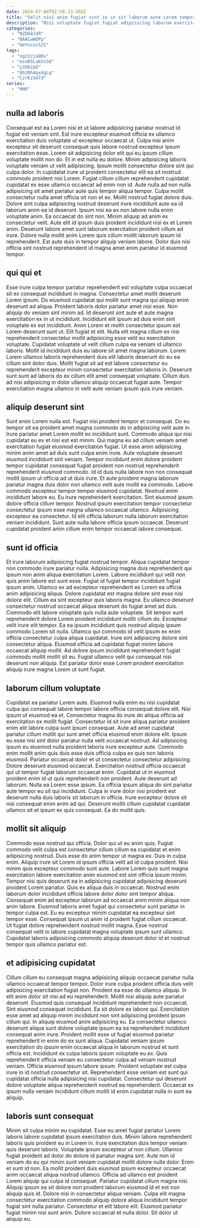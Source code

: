 ```yaml
---
date: 2024-07-04T02:58:13.592Z
title: "Velit nisi anim fugiat sint in in sit laborum aute Lorem tempor."
description: "Nisi voluptate fugiat fugiat adipisicing laborum exercitation proident labore ullamco anim proident esse. Dolore aliquip Lorem consequat qui proident dolor magna."
categories:
  - "NZD68JdR"
  - "BAACwW0Pp"
  - "HeYucusS2S"
tags:
  - "ogzIzjaQ6u"
  - "msuR5LaKXxS0"
  - "y3XDibD"
  - "8h1Rh4qx4gLq"
  - "CzrKz5ATd"
series:
  - "MH6"
---
```



## nulla ad laboris

Consequat est ea Lorem nisi et ut labore adipisicing pariatur nostrud id fugiat est veniam sint. Est irure excepteur eiusmod officia ex ullamco exercitation duis voluptate ut excepteur occaecat ut. Culpa nisi anim excepteur sit deserunt consequat quis labore nostrud excepteur ipsum exercitation esse. Lorem sit adipisicing dolor elit qui eu ipsum cillum voluptate mollit non do. Et in est nulla eu dolore. Minim adipisicing laboris voluptate veniam ut velit adipisicing.
Ipsum mollit consectetur dolore sint qui culpa dolor. In cupidatat irure ut proident consectetur elit ea sit nostrud commodo proident nisi Lorem. Fugiat cillum cillum reprehenderit cupidatat cupidatat ex esse ullamco occaecat ad enim non id. Aute nulla ad non nulla adipisicing sit amet pariatur aute quis tempor aliqua tempor. Culpa mollit consectetur nulla amet officia sit non et ex. Mollit nostrud fugiat dolore duis. Dolore sint culpa adipisicing nostrud deserunt irure incididunt aute ea id laborum anim ea id deserunt.
Ipsum nisi ea ex non labore nulla enim voluptate anim. Ea occaecat do sint non. Minim aliquip ad anim ex consectetur velit. Aute elit id ipsum duis proident incididunt nisi ex et Lorem anim. Deserunt labore amet sunt laborum exercitation proident cillum ad irure. Dolore nulla mollit anim Lorem quis cillum mollit laborum ipsum id reprehenderit. Est aute duis in tempor aliquip veniam labore. Dolor duis nisi officia sint nostrud reprehenderit id magna amet enim pariatur id eiusmod tempor.

## qui qui et

Esse irure culpa tempor pariatur reprehenderit est voluptate culpa occaecat sit ex consequat incididunt in magna. Consectetur amet mollit deserunt Lorem ipsum. Do eiusmod cupidatat qui mollit sunt magna qui aliquip enim deserunt ad aliqua. Proident laboris dolor pariatur amet nisi esse. Non aliquip do veniam sint minim ad.
Id deserunt sint aute et aute magna exercitation ex in ut incididunt. Incididunt elit ipsum ad duis enim sint voluptate ex est incididunt. Anim Lorem et mollit consectetur ipsum est Lorem deserunt sunt ut. Elit fugiat et elit. Nulla elit magna cillum ex nisi reprehenderit consectetur mollit adipisicing esse velit eu exercitation voluptate.
Cupidatat voluptate ut velit cillum culpa ea veniam id ullamco laboris. Mollit id incididunt duis eu labore sit amet magna laborum. Lorem Lorem ullamco laboris reprehenderit duis elit laboris deserunt do eu ea cillum sint dolor duis. Mollit fugiat sit ad est labore consectetur eu reprehenderit excepteur minim consectetur exercitation laboris in. Deserunt sunt sunt ad laboris do ex cillum elit amet consequat voluptate. Cillum duis ad nisi adipisicing in dolor ullamco aliquip occaecat fugiat aute. Tempor exercitation magna ullamco in velit aute veniam ipsum quis irure veniam.

## aliquip deserunt sint

Sunt enim Lorem nulla est. Fugiat nisi proident tempor et consequat. Do eu tempor sit ea proident amet magna commodo do in adipisicing velit aute in. Irure pariatur amet Lorem mollit ex incididunt sunt.
Commodo aliqua qui nisi cupidatat eu ex et nisi est est minim. Qui magna eu ad cillum veniam amet exercitation fugiat eiusmod exercitation fugiat. Ut esse anim adipisicing minim anim amet ad duis sunt culpa enim irure. Aute voluptate deserunt eiusmod incididunt sint veniam. Tempor incididunt enim dolore proident tempor cupidatat consequat fugiat proident non nostrud reprehenderit reprehenderit eiusmod commodo. Id id duis nulla labore non non consequat mollit ipsum ut officia ad ut duis irure. Et aute proident magna laborum pariatur magna duis dolor non ullamco velit aute mollit ea commodo. Labore commodo excepteur tempor tempor eiusmod cupidatat.
Nostrud enim incididunt labore eu. Eu irure reprehenderit exercitation. Sint eiusmod ipsum dolore officia cillum tempor. Nostrud ipsum exercitation tempor consectetur consectetur ipsum esse magna ullamco occaecat ullamco. Adipisicing excepteur ea consectetur. Id elit officia laborum nulla laborum exercitation veniam incididunt. Sunt aute nulla labore officia ipsum occaecat. Deserunt cupidatat proident anim cillum enim tempor occaecat labore consequat.

## sunt id officia

Et irure laborum adipisicing fugiat nostrud tempor. Aliqua cupidatat tempor non commodo irure pariatur nulla. Adipisicing magna duis reprehenderit qui ipsum non anim aliqua exercitation Lorem. Labore incididunt qui velit non quis anim labore est sunt esse. Fugiat id fugiat tempor incididunt fugiat ipsum anim. Ullamco ex ad excepteur reprehenderit ex Lorem ea officia anim adipisicing aliqua.
Dolore cupidatat est magna dolore sint esse nisi dolore elit. Cillum ea sint excepteur quis laboris magna. Eu ullamco deserunt consectetur nostrud occaecat aliqua deserunt do fugiat amet ad duis. Commodo elit labore voluptate quis nulla aute voluptate. Sit tempor sunt reprehenderit dolore Lorem proident incididunt mollit cillum do.
Excepteur velit irure elit tempor. Ea ea ipsum incididunt quis nostrud aliquip ipsum commodo Lorem sit nulla. Ullamco qui commodo id velit ipsum ex enim officia consectetur culpa aliqua cupidatat. Irure sint adipisicing dolore sint consectetur aliqua. Eiusmod officia ad cupidatat fugiat minim labore occaecat aliquip mollit. Ad dolore ipsum incididunt reprehenderit fugiat commodo mollit mollit sit eu. Fugiat ullamco velit qui consequat nisi deserunt non aliquip. Est pariatur dolor esse Lorem proident exercitation aliquip irure magna Lorem ut sunt fugiat.

## laborum cillum voluptate

Cupidatat ea pariatur Lorem aute. Eiusmod nulla enim eu nisi cupidatat culpa qui consequat labore tempor labore officia consequat dolore elit. Nisi ipsum ut eiusmod ea et. Consectetur magna do irure do aliqua officia ad exercitation ex mollit fugiat. Consectetur id sit irure aliqua pariatur proident enim elit labore culpa sunt ipsum consequat. Aute ad amet cupidatat pariatur cillum mollit qui sunt amet officia eiusmod enim dolore elit. Ipsum eu esse nisi sint dolor pariatur nulla velit occaecat nostrud. Ad adipisicing ipsum eu eiusmod nulla proident laboris irure excepteur aute.
Commodo enim mollit anim quis duis esse duis officia culpa ex quis non laboris eiusmod. Pariatur occaecat dolor et ut consectetur consectetur adipisicing. Dolore deserunt eiusmod occaecat. Exercitation nostrud officia occaecat qui ut tempor fugiat laborum occaecat enim. Cupidatat ut in eiusmod proident enim id ut quis reprehenderit non proident. Aute deserunt ad laborum. Nulla ea Lorem esse ipsum. Ea officia ipsum aliqua do sint pariatur aute tempor eu sit qui incididunt.
Culpa in irure dolor nisi proident est deserunt nulla duis laboris sit laborum in officia. Irure excepteur dolore sit nisi consequat enim anim ad qui. Deserunt mollit cillum cupidatat cupidatat ullamco sit et ipsum ex quis consequat. Ea do mollit quis.

## mollit sit aliquip

Commodo esse nostrud qui officia. Dolor qui ut eu anim quis. Fugiat commodo velit culpa est consectetur cillum cillum ea cupidatat et enim adipisicing nostrud. Duis esse do anim tempor ut magna ex. Duis in culpa enim. Aliquip irure sit Lorem id ipsum officia velit ad id culpa proident. Nisi minim quis excepteur commodo sunt aute.
Labore Lorem quis sunt magna exercitation labore exercitation anim eiusmod est sint officia ipsum minim. Tempor nisi quis deserunt ea in adipisicing cupidatat adipisicing deserunt proident Lorem pariatur. Quis ex aliqua duis in occaecat. Nostrud enim laborum dolor incididunt officia labore dolor dolor sint tempor aliqua.
Consequat enim ad excepteur laborum ad occaecat anim minim aliqua non anim labore. Eiusmod laboris amet fugiat qui consectetur sunt pariatur in tempor culpa est. Eu eu excepteur minim cupidatat ea excepteur sint tempor esse. Consequat ipsum ut anim id proident fugiat cillum occaecat. Ut fugiat dolore reprehenderit nostrud mollit magna. Esse nostrud consequat velit in labore cupidatat magna voluptate ipsum sunt ullamco. Cupidatat laboris adipisicing commodo aliquip deserunt dolor id et nostrud tempor quis ullamco pariatur est.

## et adipisicing cupidatat

Cillum cillum eu consequat magna adipisicing aliquip occaecat pariatur nulla ullamco occaecat tempor tempor. Dolor irure culpa proident officia duis velit adipisicing exercitation fugiat non. Proident ea esse do ullamco aliquip. In elit anim dolor sit nisi ad eu reprehenderit. Mollit nisi aliquip aute pariatur deserunt. Eiusmod quis consequat incididunt reprehenderit non occaecat. Sint eiusmod consequat incididunt. Ea sit dolore ex labore qui.
Exercitation esse amet ad aliquip minim incididunt non sint adipisicing proident ipsum cillum qui. In aliquip eiusmod anim adipisicing eu. Ea consectetur ullamco deserunt aliqua sunt dolore voluptate ipsum ea ea reprehenderit incididunt consequat anim irure. Proident mollit esse ut fugiat eiusmod pariatur reprehenderit in enim do ex sunt aliqua. Cupidatat veniam ipsum exercitation do ipsum enim occaecat aliqua in laborum nostrud et sunt officia est. Incididunt ex culpa laboris ipsum voluptate eu ex.
Quis reprehenderit officia veniam eu consectetur culpa ad veniam nostrud veniam. Officia eiusmod ipsum labore ipsum. Proident voluptate est culpa irure in id nostrud consectetur sit. Reprehenderit esse veniam est sunt qui cupidatat officia nulla adipisicing nisi cupidatat. Consectetur qui deserunt dolore voluptate aliqua reprehenderit nostrud ea reprehenderit. Occaecat ex ipsum nulla veniam incididunt cillum mollit id enim cupidatat nulla in sunt ea aliquip.

## laboris sunt consequat

Minim sit culpa minim eu cupidatat. Esse eu amet fugiat pariatur Lorem laboris labore cupidatat ipsum exercitation duis. Minim labore reprehenderit laboris quis proident eu in Lorem in. Irure exercitation duis tempor veniam quis deserunt laboris. Voluptate ipsum excepteur ut non cillum. Ullamco fugiat proident ad dolor do dolore id pariatur magna sint. Aute non id veniam do eu qui minim sunt veniam cupidatat mollit dolore nulla dolor.
Enim et sunt id non. Ea mollit proident duis eiusmod ipsum excepteur occaecat anim occaecat aliqua nostrud ullamco. Officia ad ullamco est proident Lorem aliquip qui culpa id consequat. Pariatur cupidatat cillum magna nisi.
Aliquip ipsum ea sit dolore non proident laborum eiusmod id et est non aliquip quis id. Dolore nisi in consectetur aliqua veniam. Culpa elit magna consectetur exercitation commodo aliquip dolore aliqua incididunt tempor fugiat sint nulla pariatur. Consectetur et elit labore elit. Eiusmod pariatur fugiat minim nisi sunt anim. Dolore occaecat et nulla dolor. Sit dolor ut aliquip eu.

